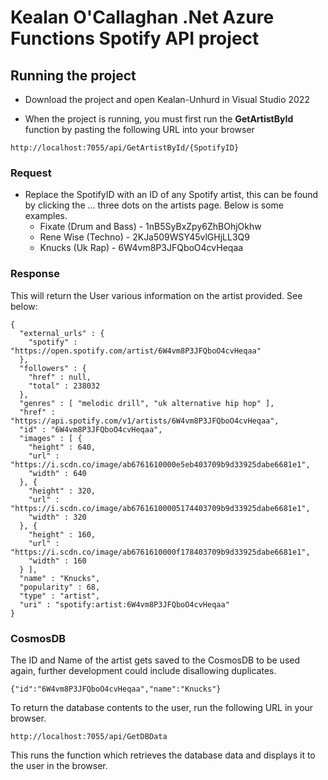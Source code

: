 # Kealan O'Callaghan .Net Azure Functions Spotify API project

## Running the project

- Download the project and open Kealan-Unhurd in Visual Studio 2022

- When the project is running, you must first run the **GetArtistById** function by pasting the following URL into your browser

```
http://localhost:7055/api/GetArtistById/{SpotifyID}
```

### Request

- Replace the SpotifyID with an ID of any Spotify artist, this can be found by clicking the ... three dots on the artists page. Below is some examples.
    * Fixate (Drum and Bass) - 1nB5SyBxZpy6ZhBOhjOkhw
    * Rene Wise (Techno) - 2KJa509WSY45vlGHjLL3Q9
    * Knucks (Uk Rap) - 6W4vm8P3JFQboO4cvHeqaa

### Response
This will return the User various information on the artist provided. See below:
```
{
  "external_urls" : {
    "spotify" : "https://open.spotify.com/artist/6W4vm8P3JFQboO4cvHeqaa"
  },
  "followers" : {
    "href" : null,
    "total" : 238032
  },
  "genres" : [ "melodic drill", "uk alternative hip hop" ],
  "href" : "https://api.spotify.com/v1/artists/6W4vm8P3JFQboO4cvHeqaa",
  "id" : "6W4vm8P3JFQboO4cvHeqaa",
  "images" : [ {
    "height" : 640,
    "url" : "https://i.scdn.co/image/ab6761610000e5eb403709b9d33925dabe6681e1",
    "width" : 640
  }, {
    "height" : 320,
    "url" : "https://i.scdn.co/image/ab67616100005174403709b9d33925dabe6681e1",
    "width" : 320
  }, {
    "height" : 160,
    "url" : "https://i.scdn.co/image/ab6761610000f178403709b9d33925dabe6681e1",
    "width" : 160
  } ],
  "name" : "Knucks",
  "popularity" : 68,
  "type" : "artist",
  "uri" : "spotify:artist:6W4vm8P3JFQboO4cvHeqaa"
}
```

### CosmosDB
The ID and Name of the artist gets saved to the CosmosDB to be used again, further development could include disallowing duplicates.
```
{"id":"6W4vm8P3JFQboO4cvHeqaa","name":"Knucks"}
```

To return the database contents to the user, run the following URL in your browser.
```
http://localhost:7055/api/GetDBData
```

This runs the function which retrieves the database data and displays it to the user in the browser.
